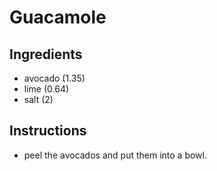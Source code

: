 # Guacamole
## Ingredients
* avocado (1.35)
* lime (0.64)
* salt (2)
## Instructions
* peel the avocados and put them into a bowl.
